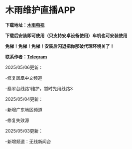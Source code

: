 # **木雨维护直播APP**



**下载地址：[木雨电视](https://github.com/ALIT8569/MuYuLiveTV/releases/tag/%E6%9C%80%E6%96%B0%E7%89%88%E6%9C%AC)**



**下载后安装即可使用（只支持安卓设备使用）车机也可安装使用**


**免梯！免梯！免梯！安装后闪退把你那破代理环境关了！**


**联系作者：[Telegram](https://t.me/mywlkjgo_bot)**


2025/05/06更新：

-修复凤凰中文频道

-翡翠台线路1维护，暂时先用线路3

2025/05/04更新：

–新增广东地区频道

-修复失效源


2025/05/03更新：

–新增频道：无线新闻台
